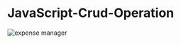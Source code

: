 # JavaScript-Crud-Operation
![expense manager](https://user-images.githubusercontent.com/101676970/166477752-b5a241a6-57ec-4961-af9f-66ec353a9607.png)
